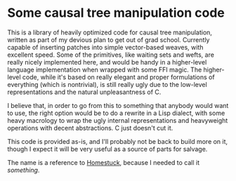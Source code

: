 Some causal tree manipulation code
===============

This is a library of heavily optimized code for causal tree manipulation,
written as part of my devious plan to get out of grad school. Currently capable
of inserting patches into simple vector-based weaves, with excellent speed. Some
of the primitives, like waiting sets and wefts, are really nicely implemented
here, and would be handy in a higher-level language implementation when wrapped
with some FFI magic. The higher-level code, while it's based on really elegant
and proper formulations of everything (which is nontrivial), is still really
ugly due to the low-level representations and the natural unpleasantness of C.

I believe that, in order to go from this to something that anybody would want to
use, the right option would be to do a rewrite in a Lisp dialect, with some
heavy macrology to wrap the ugly internal representations and heavyweight
operations with decent abstractions. C just doesn't cut it.

This code is provided as-is, and I'll probably not be back to build more on it,
though I expect it will be very useful as a source of parts for salvage.

The name is a reference to [Homestuck](http://www.mspaintadventures.com/?s=6),
because I needed to call it *something*.

